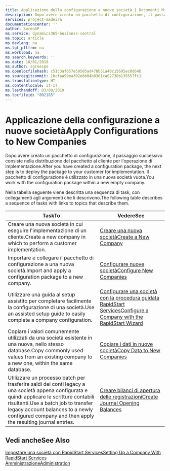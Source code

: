 ```yaml
---
title: Applicazione della configurazione a nuove società | Documenti Microsoft
description: Dopo avere creato un pacchetto di configurazione, il passaggio successivo consiste nella distribuzione del pacchetto al cliente per l'operazione di implementazione. Utilizzare la configurazione con una nuova società vuota.
services: project-madeira
documentationcenter: ''
author: SorenGP
ms.service: dynamics365-business-central
ms.topic: article
ms.devlang: na
ms.tgt_pltfrm: na
ms.workload: na
ms.search.keywords: ''
ms.date: 10/01/2018
ms.author: sgroespe
ms.openlocfilehash: c51c3af057e59505ad478b51a40c15605ec0d64b
ms.sourcegitcommit: 1bcfaa99ea302e6b84b8361ca02730b135557fc1
ms.translationtype: HT
ms.contentlocale: it-IT
ms.lasthandoff: 03/08/2019
ms.locfileid: "802185"
---
```

# <a name="apply-configurations-to-new-companies"></a><span data-ttu-id="7b2c0-104">Applicazione della configurazione a nuove società</span><span class="sxs-lookup"><span data-stu-id="7b2c0-104">Apply Configurations to New Companies</span></span>
<span data-ttu-id="7b2c0-105">Dopo avere creato un pacchetto di configurazione, il passaggio successivo consiste nella distribuzione del pacchetto al cliente per l'operazione di implementazione.</span><span class="sxs-lookup"><span data-stu-id="7b2c0-105">After you have created a configuration package, the next step is to deploy the package to your customer for implementation.</span></span> <span data-ttu-id="7b2c0-106">Il pacchetto di configurazione è utilizzato in una nuova società vuota.</span><span class="sxs-lookup"><span data-stu-id="7b2c0-106">You work with the configuration package within a new empty company.</span></span>  

 <span data-ttu-id="7b2c0-107">Nella tabella seguente viene descritta una sequenza di task, con collegamenti agli argomenti che li descrivono.</span><span class="sxs-lookup"><span data-stu-id="7b2c0-107">The following table describes a sequence of tasks with links to topics that describe them.</span></span>

|<span data-ttu-id="7b2c0-108">**Task**</span><span class="sxs-lookup"><span data-stu-id="7b2c0-108">**To**</span></span>|<span data-ttu-id="7b2c0-109">**Vedere**</span><span class="sxs-lookup"><span data-stu-id="7b2c0-109">**See**</span></span>|  
|------------|-------------|  
|<span data-ttu-id="7b2c0-110">Creare una nuova società in cui eseguire l'implementazione di un cliente.</span><span class="sxs-lookup"><span data-stu-id="7b2c0-110">Create a new company in which to perform a customer implementation.</span></span>|[<span data-ttu-id="7b2c0-111">Creare una nuova società</span><span class="sxs-lookup"><span data-stu-id="7b2c0-111">Create a New Company</span></span>](admin-how-to-create-a-new-company.md)|  
|<span data-ttu-id="7b2c0-112">Importare e collegare il pacchetto di configurazione a una nuova società.</span><span class="sxs-lookup"><span data-stu-id="7b2c0-112">Import and apply a configuration package to a new company.</span></span>|[<span data-ttu-id="7b2c0-113">Configurare nuove società</span><span class="sxs-lookup"><span data-stu-id="7b2c0-113">Configure New Companies</span></span>](admin-how-to-configure-new-companies.md)|  
|<span data-ttu-id="7b2c0-114">Utilizzare una guida al setup assistito per completare facilmente la configurazione di una società.</span><span class="sxs-lookup"><span data-stu-id="7b2c0-114">Use an assisted setup guide to easily complete a company configuration.</span></span>|[<span data-ttu-id="7b2c0-115">Configurare una società con la procedura guidata RapidStart Services</span><span class="sxs-lookup"><span data-stu-id="7b2c0-115">Configure a Company with the RapidStart Wizard</span></span>](admin-how-to-configure-a-company-with-the-rapidstart-wizard.md)|
|<span data-ttu-id="7b2c0-116">Copiare i valori comunemente utilizzati da una società esistente in una nuova, nello stesso database.</span><span class="sxs-lookup"><span data-stu-id="7b2c0-116">Copy commonly used values from an existing company to a new one, within the same database.</span></span>|[<span data-ttu-id="7b2c0-117">Copiare i dati in nuove società</span><span class="sxs-lookup"><span data-stu-id="7b2c0-117">Copy Data to New Companies</span></span>](admin-how-to-copy-data-to-new-companies.md)|  
|<span data-ttu-id="7b2c0-118">Utilizzare un processo batch per trasferire saldi dei conti legacy a una società appena configurata e quindi applicare le scritture contabili risultanti.</span><span class="sxs-lookup"><span data-stu-id="7b2c0-118">Use a batch job to transfer legacy account balances to a newly configured company and then apply the resulting journal entries.</span></span>|[<span data-ttu-id="7b2c0-119">Creare bilanci di apertura delle registrazioni</span><span class="sxs-lookup"><span data-stu-id="7b2c0-119">Create Journal Opening Balances</span></span>](admin-how-to-create-journal-opening-balances.md)|  

## <a name="see-also"></a><span data-ttu-id="7b2c0-120">Vedi anche</span><span class="sxs-lookup"><span data-stu-id="7b2c0-120">See Also</span></span>  
[<span data-ttu-id="7b2c0-121">Impostare una società con RapidStart Services</span><span class="sxs-lookup"><span data-stu-id="7b2c0-121">Setting Up a Company With RapidStart Services</span></span>](admin-set-up-a-company-with-rapidstart.md)  
[<span data-ttu-id="7b2c0-122">Amministrazione</span><span class="sxs-lookup"><span data-stu-id="7b2c0-122">Administration</span></span>](admin-setup-and-administration.md)
